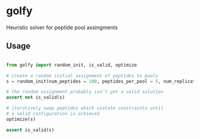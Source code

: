 # golfy

Heuristic solver for peptide pool assingments

## Usage

```python

from golfy import random_init, is_valid, optimize

# create a random initial assignment of peptides to pools
s = random_init(num_peptides = 100, peptides_per_pool = 5, num_replicates = 3)

# the random assignment probably isn't yet a valid solution
assert not is_valid(s)

# iteratively swap peptides which violate constraints until
# a valid configuration is achieved
optimize(s)

assert is_valid(s)
```
